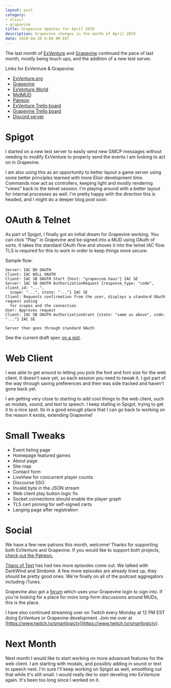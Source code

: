 ```yaml
---
layout: post
category:
- elixir
- grapevine
title: Grapevine Updates for April 2019
description: Grapevine changes in the month of April 2019
date: 2019-04-30 8:00 AM EDT
---
```


The last month of [ExVenture][exventure-github] and [Grapevine][grapevine] continued the pace of last month, mostly being touch ups, and the addition of a new test server.

Links for ExVenture & Grapevine:

- [ExVenture.org][exventure]
- [Grapevine][grapevine]
- [ExVenture World][exventure-world]
- [MidMUD][midmud]
- [Patreon][patreon]
- [ExVenture Trello board][exventure-trello]
- [Grapevine Trello board][grapevine-trello]
- [Discord server][discord]

# Spigot

I started on a new test server to easily send new GMCP messages without needing to modify ExVenture to properly send the events I am looking to act on in Grapevine.

I am also using this as an opportunity to better layout a game server using some better principles learned with more Elixir development time. Commands now act as controllers, keeping light and mostly rendering "views" back to the telnet session. I'm playing around with a better layout for internal processes as well. I'm pretty happy with the direction this is headed, and I might do a deeper blog post soon.

# OAuth & Telnet

As part of Spigot, I finally got an initial dream for Grapevine working. You can click "Play" in Grapevine and be signed into a MUD using OAuth of sorts. It takes the standard OAuth flow and shoves it into the telnet IAC flow. TLS is required for this to work in order to keep things more secure.

Sample flow:

```
Server: IAC DO OAUTH
Client: IAC WILL OAUTH
Client: IAC SB OAUTH Start {host: "grapevine.haus"} IAC SE
Server: IAC SB OAUTH AuthorizationRequest {response_type: "code", client_id: "...", 
  scope: "...", state: "..."} IAC SE
Client: Requests confirmation from the user, displays a standard OAuth request asking
  for scopes and the connection
User: Approves request
Client: IAC SB OAUTH AuthorizationGrant {state: "same as above", code: "..."} IAC SE

Server then goes through standard OAuth
```

See the current draft spec [on a gist](https://gist.github.com/oestrich/1fc022a448c36ac2aa5a099f4ca3778c).

# Web Client

I was able to get around to letting you pick the font and font size for the web client. It doesn't save yet, so each session you need to tweak it. I got part of the way through saving preferences and then was side tracked and haven't gone back yet.

I am getting very close to starting to add cool things to the web client, such as modals, sound, and text to speech. I keep stalling in Spigot, trying to get it to a nice spot. Its in a good enough place that I can go back to working on the reason it exists, extending Grapevine!

# Small Tweaks

- Event listing page
- Homepage featured games
- About page
- Site map
- Contact form
- LiveView for concurrent player counts
- Discourse SSO
- Invalid byte in the JSON stream
- Web client play button logic fix
- Socket connections should enable the player graph
- TLS cert pinning for self-signed certs
- Langing page after registration

# Social

We have a few new patrons this month, welcome! Thanks for supporting both ExVenture and Grapevine. If you would like to support both projects, [check out the Patreon.][patreon]

[Titans of Text](https://www.titansoftext.com/) has had two more episodes come out. We talked with DarkWind and Sindome. A few more episodes are already lined up, they should be pretty good ones. We're finally on all of the podcast aggregators including iTunes.

Grapevine also got a [forum](https://forum.grapevine.haus/) which uses your Grapevine login to sign into. If you're looking for a place for more long-form discussions around MUDs, this is the place.

I have also continued streaming over on Twitch every Monday at 12 PM EST doing ExVenture or Grapevine development. Join me over at [https://www.twitch.tv/smartlogictv](https://www.twitch.tv/smartlogictv).

# Next Month

Next month I would like to start working on more advanced features for the web client. I am starting with modals, and possibly adding in sound or text to speech next. I'm sure I'll keep working on Spigot as well, smoothing out that while it's still small. I would really like to start develing into ExVenture again. It's been too long since I worked on it.

[exventure]: https://exventure.org
[exventure-world]: https://exventure.world
[exventure-github]: https://github.com/oestrich/ex_venture
[grapevine]: https://grapevine.haus
[midmud]: https://midmud.com
[patreon]: https://www.patreon.com/exventure
[exventure-trello]: https://trello.com/b/PFGmFWmu/exventure
[grapevine-trello]: https://trello.com/b/bWZ00VpS/grapevine
[discord]: https://discord.gg/GPEa6dB
[mud-coders]: https://mudcoders.com/
